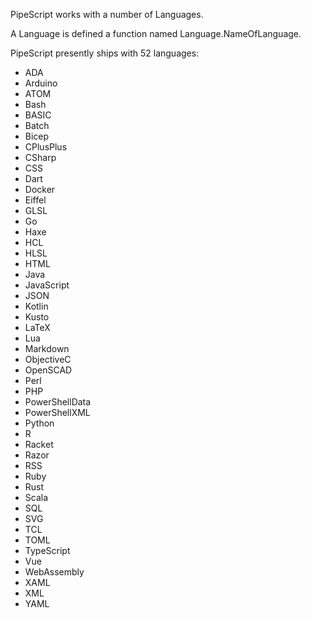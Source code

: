 PipeScript works with a number of Languages.

A Language is defined a function named Language.NameOfLanguage.

PipeScript presently ships with 52 languages:

* ADA
* Arduino
* ATOM
* Bash
* BASIC
* Batch
* Bicep
* CPlusPlus
* CSharp
* CSS
* Dart
* Docker
* Eiffel
* GLSL
* Go
* Haxe
* HCL
* HLSL
* HTML
* Java
* JavaScript
* JSON
* Kotlin
* Kusto
* LaTeX
* Lua
* Markdown
* ObjectiveC
* OpenSCAD
* Perl
* PHP
* PowerShellData
* PowerShellXML
* Python
* R
* Racket
* Razor
* RSS
* Ruby
* Rust
* Scala
* SQL
* SVG
* TCL
* TOML
* TypeScript
* Vue
* WebAssembly
* XAML
* XML
* YAML

